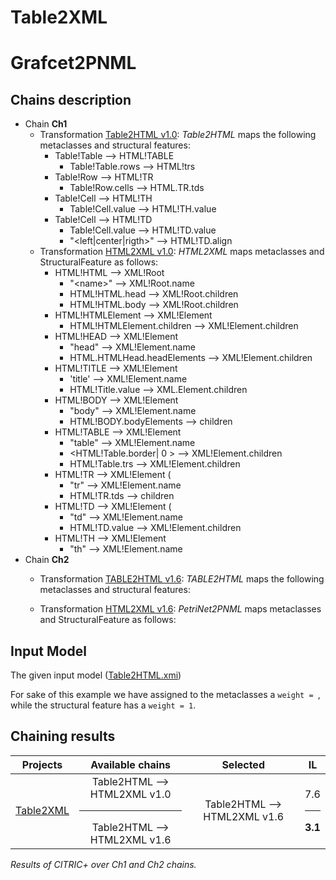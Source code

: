 # Table2XML

# Grafcet2PNML

## Chains description
 - Chain **Ch1**
   - Transformation [Table2HTML v1.0](../tool/case_study/Table2HTML2XML/v1.0/Table2HTML.atl): _Table2HTML_ maps the following metaclasses and structural features:
     - Table!Table --> HTML!TABLE
		- Table!Table.rows --> HTML!trs 
     - Table!Row --> HTML!TR
        - Table!Row.cells --> HTML.TR.tds 
     - Table!Cell --> HTML!TH
		- Table!Cell.value --> HTML!TH.value 
     - Table!Cell --> HTML!TD 
		- Table!Cell.value --> HTML!TD.value 
		- "<left|center|rigth>" --> HTML!TD.align
    - Transformation [HTML2XML v1.0](../tool/case_study/Table2HTML2XML/v1.0/HTML2XML.atl): _HTML2XML_ maps metaclasses and StructuralFeature as follows:
      - HTML!HTML --> XML!Root
        - "\<name\>" --> XML!Root.name
		- HTML!HTML.head --> XML!Root.children
		- HTML!HTML.body --> XML!Root.children
      - HTML!HTMLElement --> XML!Element
		- HTML!HTMLElement.children --> XML!Element.children 
      - HTML!HEAD --> XML!Element
		- "head" --> XML!Element.name
		- HTML.HTMLHead.headElements --> XML!Element.children
      - HTML!TITLE --> XML!Element
		- 'title' --> XML!Element.name
		- HTML!Title.value --> XML.Element.children 
      - HTML!BODY --> XML!Element
		- "body" --> XML!Element.name
		- HTML!BODY.bodyElements --> children
      - HTML!TABLE --> XML!Element
		- "table" --> XML!Element.name
		- <HTML!Table.border| 0 > --> XML!Element.children 
		- HTML!Table.trs --> XML!Element.children
      - HTML!TR --> XML!Element (
		- "tr" --> XML!Element.name
		- HTML!TR.tds --> children
      - HTML!TD --> XML!Element (
		- "td" --> XML!Element.name
		- HTML!TD.value --> XML!Element.children
      - HTML!TH --> XML!Element
		- "th" --> XML!Element.name
  - Chain **Ch2**
    - Transformation [TABLE2HTML v1.6](Table2HTML2XML/v1.6/Table2HTML.atl): _TABLE2HTML_ maps the following metaclasses and structural features:
      
    - Transformation [HTML2XML v1.6](../tool/case_study/Table2HTML2XML/v1.6/HTML2XML.atl): _PetriNet2PNML_ maps metaclasses and StructuralFeature as follows:
       

## Input Model

The given input model ([Table2HTML.xmi](../tool/case_study/Table2HTML2XML/Table2HTML.xmi)) 

For sake of this example we have assigned to the  metaclasses a ```weight = ```, while the structural feature  has a ```weight = 1```.

## Chaining results

| Projects  |  Available chains |  Selected |  IL |
|  :---:       |:---:|:---:|:---:|
| [Table2XML](wiki/table.md)    | Table2HTML --> HTML2XML v1.0 <hr/> Table2HTML --> HTML2XML v1.6  | Table2HTML --> HTML2XML v1.6  | 7.6 <hr/> **3.1**  |

<em>Results of CITRIC+ over Ch1 and Ch2 chains.</em>
